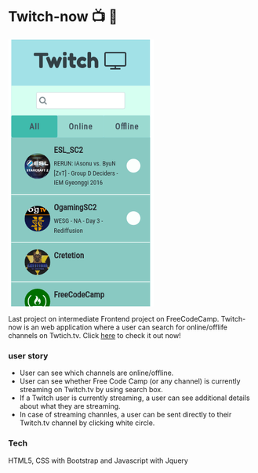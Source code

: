 # Twitch-now :tv: :movie_camera:
![img](/assets/twitchDemo.png)

Last project on intermediate Frontend project on FreeCodeCamp. Twitch-now is an web application where a user can search for online/offlife channels on Twtich.tv. Click [here](https://twitch-now.surge.sh/) to check it out now!

### user story
+ User can see which channels are online/offline.
+ User can see whether Free Code Camp (or any channel) is currently streaming on Twitch.tv by using search box.
+ If a Twitch user is currently streaming, a user can see additional details about what they are streaming.
+ In case of streaming channles, a user can be sent directly to their Twitch.tv channel by clicking white circle.

### Tech
HTML5, CSS with Bootstrap and Javascript with Jquery
